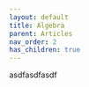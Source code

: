```yaml
---
layout: default
title: Algebra
parent: Articles
nav_order: 2
has_children: true
---
```


asdfasdfasdf